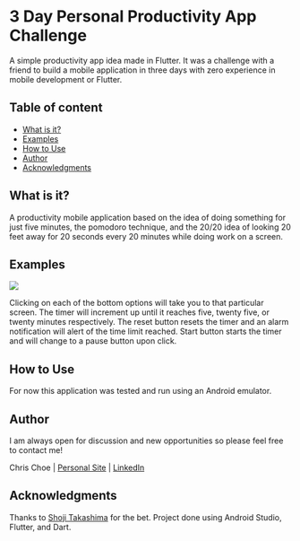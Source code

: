 # 3 Day Personal Productivity App Challenge

A simple productivity app idea made in Flutter. It was a challenge with a friend to build a mobile application in three days with zero experience in mobile development or Flutter.

## Table of content

- [What is it?](#What-is-it?)
- [Examples](#Examples)
- [How to Use](#How-to-Use)
- [Author](#Author)
- [Acknowledgments](#Acknowledgments)

## What is it?

A productivity mobile application based on the idea of doing something for just five minutes, the pomodoro technique, and the 20/20 idea of looking 20 feet away for 20 seconds every 20 minutes while doing work on a screen.

## Examples

<img src=https://i.imgur.com/QP5JV1D.png />

Clicking on each of the bottom options will take you to that particular screen. The timer will increment up until it reaches five, twenty five, or twenty minutes respectively. The reset button resets the timer and an alarm notification will alert of the time limit reached. Start button starts the timer and will change to a pause button upon click.

## How to Use

For now this application was tested and run using an Android emulator.

## Author

I am always open for discussion and new opportunities so please feel free to contact me!

Chris Choe | [Personal Site](https://christopherchoe.github.io) | [LinkedIn](https://linkedin.com/in/choechristopher)

## Acknowledgments

Thanks to [Shoji Takashima](www.github.com/stak21) for the bet. Project done using Android Studio, Flutter, and Dart.
